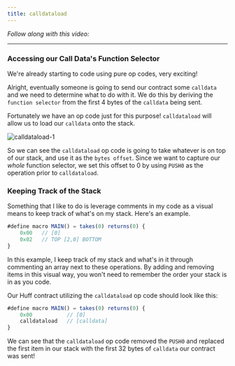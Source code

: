 ```yaml
---
title: calldataload
---
```


_Follow along with this video:_

---

### Accessing our Call Data's Function Selector

We're already starting to code using pure op codes, very exciting!

Alright, eventually someone is going to send our contract some `calldata` and we need to determine what to do with it. We do this by deriving the `function selector` from the first 4 bytes of the `calldata` being sent.

Fortunately we have an op code just for this purpose! `calldataload` will allow us to load our `calldata` onto the stack.

![calldataload-1](/formal-verification-1/13-calldataload/calldataload-1.png)

So we can see the `calldataload` op code is going to take whatever is on top of our stack, and use it as the `bytes offset`. Since we want to capture our _whole_ function selector, we set this offset to 0 by using `PUSH0` as the operation prior to `calldataload`.

### Keeping Track of the Stack

Something that I like to do is leverage comments in my code as a visual means to keep track of what's on my stack. Here's an example.

```js
#define macro MAIN() = takes(0) returns(0) {
    0x00   // [0]
    0x02   // TOP [2,0] BOTTOM
}
```

In this example, I keep track of my stack and what's in it through commenting an array next to these operations. By adding and removing items in this visual way, you won't need to remember the order your stack is in as you code.

Our Huff contract utilizing the `calldataload` op code should look like this:

```js
#define macro MAIN() = takes(0) returns(0) {
    0x00           // [0]
    calldataload   // [calldata]
}
```

We can see that the `calldataload` op code removed the `PUSH0` and replaced the first item in our stack with the first 32 bytes of `calldata` our contract was sent!
